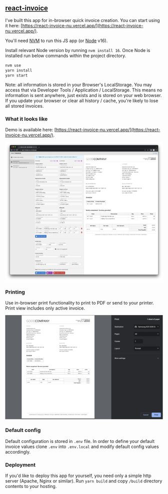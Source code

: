## [react-invoice](https://react-invoice-nu.vercel.app/)
I've built this app for in-browser quick invoice creation. You can start using it here: [https://react-invoice-nu.vercel.app/](https://react-invoice-nu.vercel.app/).

You'll need [NVM](https://github.com/nvm-sh/nvm) to run this JS app (or [Node](https://nodejs.org/) v16).

Install relevant Node version by running `nvm install 16`. Once Node is installed run below commands within the project directory. 

```
nvm use
yarn install
yarn start
```

Note: all information is stored in your Browser's LocalStorage. You may access that via Developer Tools / Application / LocalStorage.
This means no information is sent anywhere, just exists and is stored on your web browser. If you update your browser or clear all history / cache, you're likely to lose all stored invoices.

### What it looks like

Demo is available here: [https://react-invoice-nu.vercel.app/](https://react-invoice-nu.vercel.app/).

![React Invoice Screenshot](docs/react-invoice-window.png?raw=true "React Invoice Screenshot")

### Printing

Use in-browser print functionality to print to PDF or send to your printer. Print view includes only active invoice.

![React Invoice Print Preview](docs/react-invoice-print-preview.png?raw=true "React Invoice Screenshot")

### Default config

Default configuration is stored in `.env` file. In order to define your default invoice values clone `.env` into `.env.local` and modify default config values accordingly.

### Deployment

If you'd like to deploy this app for yourself, you need only a simple http server (Apache, Nginx or similar). Run `yarn build` and copy `/build` directory contents to your hosting.

